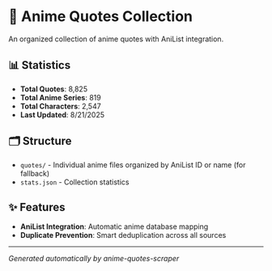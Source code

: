 # 🎌 Anime Quotes Collection

An organized collection of anime quotes with AniList integration.

## 📊 Statistics

- **Total Quotes**: 8,825
- **Total Anime Series**: 819
- **Total Characters**: 2,547
- **Last Updated**: 8/21/2025

## 🗂️ Structure

- `quotes/` - Individual anime files organized by AniList ID or name  (for fallback)
- `stats.json` - Collection statistics

## ✨ Features

- **AniList Integration**: Automatic anime database mapping
- **Duplicate Prevention**: Smart deduplication across all sources

---
*Generated automatically by anime-quotes-scraper*
